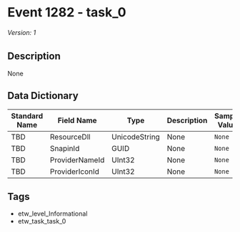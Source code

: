 # Event 1282 - task_0
###### Version: 1

## Description
None

## Data Dictionary
|Standard Name|Field Name|Type|Description|Sample Value|
|---|---|---|---|---|
|TBD|ResourceDll|UnicodeString|None|`None`|
|TBD|SnapinId|GUID|None|`None`|
|TBD|ProviderNameId|UInt32|None|`None`|
|TBD|ProviderIconId|UInt32|None|`None`|

## Tags
* etw_level_Informational
* etw_task_task_0